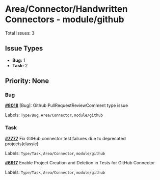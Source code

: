 # Area/Connector/Handwritten Connectors - module/github

Total Issues: 3

## Issue Types

- **Bug:** 1
- **Task:** 2

## Priority: None

### Bug

**[#8018](https://github.com/ballerina-platform/ballerina-library/issues/8018)** [Bug]: Github PullRequestReviewComment type issue

Labels: `Type/Bug`, `Area/Connector`, `module/github`

### Task

**[#7777](https://github.com/ballerina-platform/ballerina-library/issues/7777)** Fix GitHub connector test failures due to deprecated projects(classic)

Labels: `Type/Task`, `Area/Connector`, `module/github`

**[#6917](https://github.com/ballerina-platform/ballerina-library/issues/6917)** Enable Project Creation and Deletion in Tests for GitHub Connector

Labels: `Type/Task`, `Area/Connector`, `module/github`

